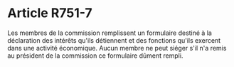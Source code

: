 # Article R751-7

Les membres de la commission remplissent un formulaire destiné à la déclaration des intérêts qu'ils détiennent et des fonctions qu'ils exercent dans une activité économique. Aucun membre ne peut siéger s'il n'a remis au président de la commission ce formulaire dûment rempli.